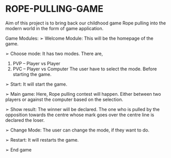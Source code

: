 # ROPE-PULLING-GAME
Aim of this project is to bring back our childhood game Rope pulling into the  modern world in the form of game application. 

Game Modules:
➢ Welcome Module: This will be the homepage of the game.

➢ Choose mode: It has two modes. There are,
1. PVP – Player vs Player 
2. PVC – Player vs Computer
The user have to select the mode. Before starting the 
game.

➢ Start: It will start the game.

➢ Main game: Here, Rope pulling contest will happen. Either 
between two players or against the computer based on the 
selection.

➢ Show result: The winner will be declared. The one who is 
pulled by the opposition towards the centre whose mark goes 
over the centre line is declared the loser.

➢ Change Mode: The user can change the mode, if they want to 
do.

➢ Restart: It will restarts the game.

➢ End game
